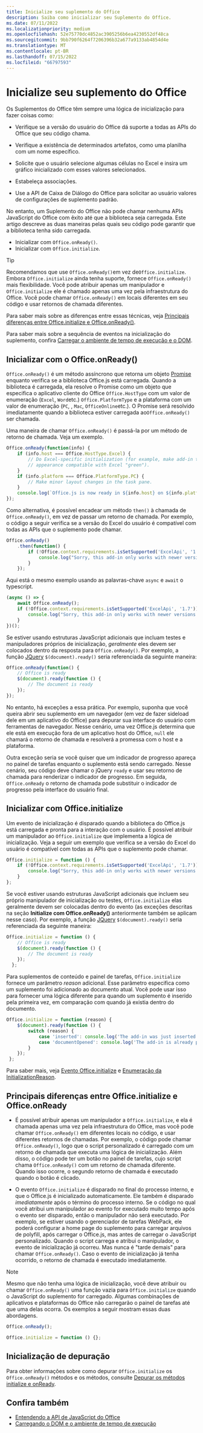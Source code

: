 ```yaml
---
title: Inicialize seu suplemento do Office
description: Saiba como inicializar seu Suplemento do Office.
ms.date: 07/11/2022
ms.localizationpriority: medium
ms.openlocfilehash: 52e75770dc4852ac3905256b6ea4230552df48ca
ms.sourcegitcommit: 9bb790f6264f7206396b32a677a9133ab4854d4e
ms.translationtype: MT
ms.contentlocale: pt-BR
ms.lasthandoff: 07/15/2022
ms.locfileid: "66797593"
---
```

# <a name="initialize-your-office-add-in"></a>Inicialize seu suplemento do Office

Os Suplementos do Office têm sempre uma lógica de inicialização para fazer coisas como:

- Verifique se a versão do usuário do Office dá suporte a todas as APIs do Office que seu código chama.

- Verifique a existência de determinados artefatos, como uma planilha com um nome específico.

- Solicite que o usuário selecione algumas células no Excel e insira um gráfico inicializado com esses valores selecionados.

- Estabeleça associações.

- Use a API de Caixa de Diálogo do Office para solicitar ao usuário valores de configurações de suplemento padrão.

No entanto, um Suplemento do Office não pode chamar nenhuma APIs JavaScript do Office com êxito até que a biblioteca seja carregada. Este artigo descreve as duas maneiras pelas quais seu código pode garantir que a biblioteca tenha sido carregada.

- Inicializar com `Office.onReady()`.
- Inicializar com `Office.initialize`.

> [!TIP]
> Recomendamos que use `Office.onReady()`em vez de`Office.initialize`. Embora `Office.initialize` ainda tenha suporte, fornece `Office.onReady()` mais flexibilidade. Você pode atribuir apenas um manipulador e `Office.initialize` ele é chamado apenas uma vez pela infraestrutura do Office. Você pode chamar `Office.onReady()` em locais diferentes em seu código e usar retornos de chamada diferentes.
> 
> Para saber mais sobre as diferenças entre essas técnicas, veja [Principais diferenças entre Office.initialize e Office.onReady()](#major-differences-between-officeinitialize-and-officeonready).

Para saber mais sobre a sequência de eventos na inicialização do suplemento, confira [Carregar o ambiente de tempo de execução e o DOM](loading-the-dom-and-runtime-environment.md).

## <a name="initialize-with-officeonready"></a>Inicializar com o Office.onReady()

`Office.onReady()` é um método assíncrono que retorna um objeto [Promise](https://developer.mozilla.org/docs/Web/JavaScript/Reference/Global_Objects/Promise) enquanto verifica se a biblioteca Office.js está carregada. Quando a biblioteca é carregada, ela resolve o Promise como um objeto que especifica o aplicativo cliente do Office `Office.HostType` com um valor de enumeração (`Excel`, `Word`etc.) `Office.PlatformType` e a plataforma com um valor de enumeração (`PC`, , `Mac`, `OfficeOnline`etc.). O Promise será resolvido imediatamente quando a biblioteca estiver carregada ao`Office.onReady()` ser chamada.

Uma maneira de chamar `Office.onReady()` é passá-la por um método de retorno de chamada. Veja um exemplo.

```js
Office.onReady(function(info) {
    if (info.host === Office.HostType.Excel) {
        // Do Excel-specific initialization (for example, make add-in task pane's
        // appearance compatible with Excel "green").
    }
    if (info.platform === Office.PlatformType.PC) {
        // Make minor layout changes in the task pane.
    }
    console.log(`Office.js is now ready in ${info.host} on ${info.platform}`);
});
```

Como alternativa, é possível encadear um método `then()` à chamada de `Office.onReady()`, em vez de passar um retorno de chamada. Por exemplo, o código a seguir verifica se a versão do Excel do usuário é compatível com todas as APIs que o suplemento pode chamar.

```js
Office.onReady()
    .then(function() {
        if (!Office.context.requirements.isSetSupported('ExcelApi', '1.7')) {
            console.log("Sorry, this add-in only works with newer versions of Excel.");
        }
    });
```

Aqui está o mesmo exemplo usando as palavras-chave `async` e `await` o typescript.

```typescript
(async () => {
    await Office.onReady();
    if (!Office.context.requirements.isSetSupported('ExcelApi', '1.7')) {
        console.log("Sorry, this add-in only works with newer versions of Excel.");
    }
})();
```

Se estiver usando estruturas JavaScript adicionais que incluam testes e manipuladores próprios de inicialização, *geralmente* eles devem ser colocados dentro da resposta para `Office.onReady()`. Por exemplo, a função [JQuery](https://jquery.com) `$(document).ready()` seria referenciada da seguinte maneira:

```js
Office.onReady(function() {
    // Office is ready
    $(document).ready(function () {
        // The document is ready
    });
});
```

No entanto, há exceções a essa prática. Por exemplo, suponha que você queira abrir seu suplemento em um navegador (em vez de fazer sideload dele em um aplicativo do Office) para depurar sua interface do usuário com ferramentas de navegador. Nesse cenário, uma vez Office.js determina que ele está em execução fora de um aplicativo host do Office, `null` ele chamará o retorno de chamada e resolverá a promessa com o host e a plataforma.

Outra exceção seria se você quiser que um indicador de progresso apareça no painel de tarefas enquanto o suplemento está sendo carregado. Nesse cenário, seu código deve chamar o jQuery `ready` e usar seu retorno de chamada para renderizar o indicador de progresso. Em seguida, `Office.onReady` o retorno de chamada pode substituir o indicador de progresso pela interface do usuário final.

## <a name="initialize-with-officeinitialize"></a>Inicializar com Office.initialize

Um evento de inicialização é disparado quando a biblioteca do Office.js está carregada e pronta para a interação com o usuário. É possível atribuir um manipulador ao `Office.initialize` que implementa a lógica de inicialização. Veja a seguir um exemplo que verifica se a versão do Excel do usuário é compatível com todas as APIs que o suplemento pode chamar.

```js
Office.initialize = function () {
    if (!Office.context.requirements.isSetSupported('ExcelApi', '1.7')) {
        console.log("Sorry, this add-in only works with newer versions of Excel.");
    }
};
```

Se você estiver usando estruturas JavaScript adicionais que incluem seu próprio manipulador de inicialização ou testes, `Office.initialize` elas geralmente devem ser colocadas dentro do evento (as exceções descritas na seção **Initialize com Office.onReady()** anteriormente também se aplicam nesse caso). Por exemplo, a função [JQuery](https://jquery.com) `$(document).ready()` seria referenciada da seguinte maneira:

```js
Office.initialize = function () {
    // Office is ready
    $(document).ready(function () {
        // The document is ready
    });
  };
```

Para suplementos de conteúdo e painel de tarefas, `Office.initialize` fornece um parâmetro _reason_ adicional. Esse parâmetro especifica como um suplemento foi adicionado ao documento atual. Você pode usar isso para fornecer uma lógica diferente para quando um suplemento é inserido pela primeira vez, em comparação com quando já existia dentro do documento.

```js
Office.initialize = function (reason) {
    $(document).ready(function () {
        switch (reason) {
            case 'inserted': console.log('The add-in was just inserted.');
            case 'documentOpened': console.log('The add-in is already part of the document.');
        }
    });
 };
```

Para saber mais, veja [Evento Office.initialize](/javascript/api/office) e [Enumeração da InitializationReason](/javascript/api/office/office.initializationreason).

## <a name="major-differences-between-officeinitialize-and-officeonready"></a>Principais diferenças entre Office.initialize e Office.onReady

- É possível atribuir apenas um manipulador a `Office.initialize`, e ela é chamada apenas uma vez pela infraestrutura do Office, mas você pode chamar `Office.onReady()` em diferentes locais no código, e usar diferentes retornos de chamadas. Por exemplo, o código pode chamar `Office.onReady()`, logo que o script personalizado é carregado com um retorno de chamada que executa uma lógica de inicialização. Além disso, o código pode ter um botão no painel de tarefas, cujo script chama `Office.onReady()` com um retorno de chamada diferente. Quando isso ocorre, o segundo retorno de chamada é executado quando o botão é clicado.

- O evento `Office.initialize` é disparado no final do processo interno, e que o Office.js é inicializado automaticamente. Ele também é disparado *imediatamente* após o término do processo interno. Se o código no qual você atribui um manipulador ao evento for executado muito tempo após o evento ser disparado, então o manipulador não será executado. Por exemplo, se estiver usando o gerenciador de tarefas WebPack, ele poderá configurar a home page do suplemento para carregar arquivos de polyfill, após carregar o Office.js, mas antes de carregar o JavaScript personalizado. Quando o script carrega e atribui o manipulador, o evento de inicialização já ocorreu. Mas nunca é "tarde demais" para chamar `Office.onReady()`. Caso o evento de inicialização já tenha ocorrido, o retorno de chamada é executado imediatamente.

> [!NOTE]
> Mesmo que não tenha uma lógica de inicialização, você deve atribuir ou chamar `Office.onReady()` uma função vazia para `Office.initialize` quando o JavaScript do suplemento for carregado. Algumas combinações de aplicativos e plataformas do Office não carregarão o painel de tarefas até que uma delas ocorra. Os exemplos a seguir mostram essas duas abordagens.
>
>```js    
>Office.onReady();
>```
>
>
>```js
>Office.initialize = function () {};
>```

## <a name="debug-initialization"></a>Inicialização de depuração

Para obter informações sobre como depurar `Office.initialize` os `Office.onReady()` métodos e os métodos, consulte [Depurar os métodos initialize e onReady](../testing/debug-initialize-onready.md).

## <a name="see-also"></a>Confira também

- [Entendendo a API de JavaScript do Office](understanding-the-javascript-api-for-office.md)
- [Carregando o DOM e o ambiente de tempo de execução](loading-the-dom-and-runtime-environment.md)